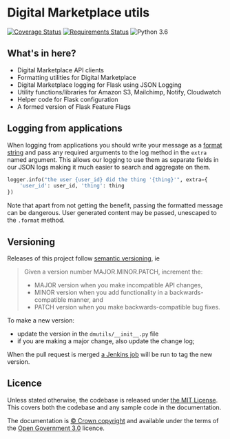 Digital Marketplace utils
=========================

[![Coverage Status](https://coveralls.io/repos/alphagov/digitalmarketplace-utils/badge.svg?branch=master&service=github)](https://coveralls.io/github/alphagov/digitalmarketplace-utils?branch=master)
[![Requirements Status](https://requires.io/github/alphagov/digitalmarketplace-utils/requirements.svg?branch=master)](https://requires.io/github/alphagov/digitalmarketplace-utils/requirements/?branch=master)
![Python 3.6](https://img.shields.io/badge/python-3.6-blue.svg)

## What's in here?

* Digital Marketplace API clients
* Formatting utilities for Digital Marketplace
* Digital Marketplace logging for Flask using JSON Logging
* Utility functions/libraries for Amazon S3, Mailchimp, Notify, Cloudwatch
* Helper code for Flask configuration
* A formed version of Flask Feature Flags

## Logging from applications

When logging from applications you should write your message as a [format
string](https://docs.python.org/2/library/string.html#format-string-syntax) and pass any required
arguments to the log method in the `extra` named argument. This allows our logging to use them as
separate fields in our JSON logs making it much easier to search and aggregate on them.

```python
logger.info("the user {user_id} did the thing '{thing}'", extra={
    'user_id': user_id, 'thing': thing
})
```

Note that apart from not getting the benefit, passing the formatted message can be dangerous. User
generated content may be passed, unescaped to the `.format` method.

## Versioning

Releases of this project follow [semantic versioning](http://semver.org/), ie
> Given a version number MAJOR.MINOR.PATCH, increment the:
>
> - MAJOR version when you make incompatible API changes,
> - MINOR version when you add functionality in a backwards-compatible manner, and
> - PATCH version when you make backwards-compatible bug fixes.

To make a new version:
- update the version in the `dmutils/__init__.py` file
- if you are making a major change, also update the change log;

When the pull request is merged
[a Jenkins job](https://ci.marketplace.team/view/Utils%20and%20toolkit/job/tag-dmutils/)
will be run to tag the new version.

## Licence

Unless stated otherwise, the codebase is released under [the MIT License][mit].
This covers both the codebase and any sample code in the documentation.

The documentation is [&copy; Crown copyright][copyright] and available under the terms
of the [Open Government 3.0][ogl] licence.

[mit]: LICENCE
[copyright]: http://www.nationalarchives.gov.uk/information-management/re-using-public-sector-information/uk-government-licensing-framework/crown-copyright/
[ogl]: http://www.nationalarchives.gov.uk/doc/open-government-licence/version/3/
